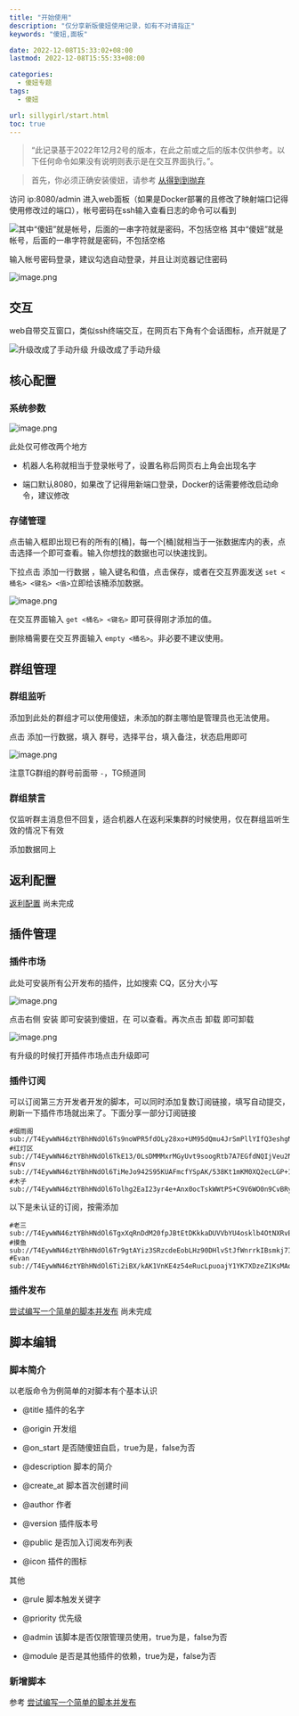 ```yaml
---
title: "开始使用"
description: "仅分享新版傻妞使用记录，如有不对请指正"
keywords: "傻妞,面板"

date: 2022-12-08T15:33:02+08:00
lastmod: 2022-12-08T15:55:33+08:00

categories:
  - 傻妞专题
tags:
  - 傻妞

url: sillygirl/start.html
toc: true
---
```


> “此记录基于2022年12月2号的版本，在此之前或之后的版本仅供参考。以下任何命令如果没有说明则表示是在交互界面执行。”。

> 首先，你必须正确安装傻妞，请参考 [从得到到抛弃](getToThrow.html)

访问 ip:8080/admin 进入web面板（如果是Docker部署的且修改了映射端口记得使用修改过的端口），帐号密码在ssh输入查看日志的命令可以看到 

![其中“傻妞”就是帐号，后面的一串字符就是密码，不包括空格](start/image.png)
其中“傻妞”就是帐号，后面的一串字符就是密码，不包括空格

输入帐号密码登录，建议勾选自动登录，并且让浏览器记住密码

![image.png](start/image1.png)

## 交互

web自带交互窗口，类似ssh终端交互，在网页右下角有个会话图标，点开就是了

![升级改成了手动升级](start/image2.png)
升级改成了手动升级

## 核心配置

### 系统参数

![image.png](start/image3.png)

此处仅可修改两个地方

- 机器人名称就相当于登录帐号了，设置名称后网页右上角会出现名字

- 端口默认8080，如果改了记得用新端口登录，Docker的话需要修改启动命令，建议修改

### 存储管理

点击输入框即出现已有的所有的[桶]，每一个[桶]就相当于一张数据库内的表，点击选择一个即可查看。输入你想找的数据也可以快速找到。

下拉点击 添加一行数据 ，输入键名和值，点击保存，或者在交互界面发送 `set <桶名> <键名> <值>`立即给该桶添加数据。

![image.png](start/image4.png)

在交互界面输入 `get <桶名> <键名>` 即可获得刚才添加的值。

删除桶需要在交互界面输入 `empty <桶名>`。非必要不建议使用。

## 群组管理

### 群组监听

添加到此处的群组才可以使用傻妞，未添加的群主哪怕是管理员也无法使用。

点击 添加一行数据，填入 群号，选择平台，填入备注，状态启用即可

![image.png](start/image5.png)

注意TG群组的群号前面带 `-`，TG频道同

### 群组禁言

仅监听群主消息但不回复，适合机器人在返利采集群的时候使用，仅在群组监听生效的情况下有效

添加数据同上

## 返利配置

[返利配置](rebate.html) 尚未完成

## 插件管理

### 插件市场

此处可安装所有公开发布的插件，比如搜索 CQ，区分大小写

![image.png](start/image6.png)

点击右侧 安装 即可安装到傻妞，在 可以查看。再次点击 卸载 即可卸载

![image.png](start/image7.png)

有升级的时候打开插件市场点击升级即可

### 插件订阅

可以订阅第三方开发者开发的脚本，可以同时添加复数订阅链接，填写自动提交，刷新一下插件市场就出来了。下面分享一部分订阅链接

```Shell
#烟雨阁
sub://T4EywWN46ztYBhHNdOl6Ts9noWPR5fdOLy28xo+UM95dQmu4JrSmPllYIfQ3eshgNsVbPuTo2eyNfDX7tDLrNxGYTGSGNDeGLMJpBxS6UnS9p6wOtAS8uFPFm3u+f0EW/VKNPYHAxRYIFP4j30qCGeHBwKhcuDiRbJfokC8oUU0=
#红灯区
sub://T4EywWN46ztYBhHNdOl6TkE13/0LsDMMMxrMGyUvt9soogRtb7A7EGfdNQIjVeu2NHK38DucJa4jpNYfE7HSFccJIQP4Zx9GAAQqKscQvzEG+BOpX4JLr1y+iETeYJSF
#nsv
sub://T4EywWN46ztYBhHNdOl6TiMeJo942S95KUAFmcfYSpAK/538Kt1mKM0XQ2ecLGP+1QHmAXQpsQRnICMkp0A4hWHsocaAqAGlIrg1eV5clc6KRmtV+dAjOU8Ej00/vLAh
#木子
sub://T4EywWN46ztYBhHNdOl6Tolhg2EaI23yr4e+Anx0ocTskWWtPS+C9V6WO0n9CvBRy2LQC/YqXni/dZg1SPUoQZ2RoSCEirmUZPhu5eF8vYCKxBNCaF8tUMA2CLvDlGHq
```

以下是未认证的订阅，按需添加

```Shell
#老三
sub://T4EywWN46ztYBhHNdOl6TgxXqRnDdM20fpJBtEtDKkkaDUVVbYU4osklb4OtNXRvEFmaN/eKUVdJSwhtnJY1N1000iIKTqbH2kU157p4V1VXaoSm41DaiJGPV7ybeWZh
#摸鱼
sub://T4EywWN46ztYBhHNdOl6Tr9gtAYiz3SRzcdeEobLHz90DHlvStJfWnrrkIBsmkj7IOvMl+lbwQYbGyZbUsPNftcvldmoonfat85juJ9oMGbGCLDzmpmxQs2V3/KTovRrgZRYrm6/8fNKHIglNorss7TzByd3Xhq8vDXtqDGZP1A=
#Evan
sub://T4EywWN46ztYBhHNdOl6Ti2iBX/kAK1VnKE4z54eRucLpuoajY1YK7XDzeZ1KsMAoENOg344ZrOL8dudFRK3+noxEQNbCKKrtmAAE3XuE/s=
```

### 插件发布

[尝试编写一个简单的脚本并发布](write-script.html)  尚未完成

## 脚本编辑

### 脚本简介

以老版命令为例简单的对脚本有个基本认识

- @title 插件的名字

- @origin 开发组

- @on_start 是否随傻妞自启，true为是，false为否

- @description 脚本的简介

- @create_at 脚本首次创建时间

- @author 作者

- @version 插件版本号

- @public 是否加入订阅发布列表

- @icon 插件的图标

其他

- @rule 脚本触发关键字

- @priority 优先级

- @admin 该脚本是否仅限管理员使用，true为是，false为否

- @module 是否是其他插件的依赖，true为是，false为否

### 新增脚本

参考 [尝试编写一个简单的脚本并发布](write-script.html)